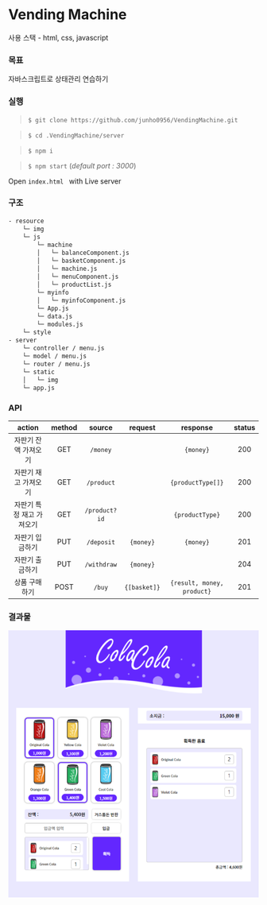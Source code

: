 # Vending Machine
사용 스택 - html, css, javascript

### 목표
자바스크립트로 상태관리 연습하기

### 실행

> `$ git clone https://github.com/junho0956/VendingMachine.git`

> `$ cd .VendingMachine/server`

> `$ npm i`

> `$ npm start` (*default port : 3000*)

Open `index.html ` with Live server  

### 구조
```
- resource
    └─ img
    └─ js
        └─ machine
        │   └─ balanceComponent.js
        │   └─ basketComponent.js
        │   └─ machine.js
        │   └─ menuComponent.js
        │   └─ productList.js
        └─ myinfo
        │   └─ myinfoComponent.js
        └─ App.js
        └─ data.js
        └─ modules.js
    └─ style
- server
    └─ controller / menu.js
    └─ model / menu.js
    └─ router / menu.js
    └─ static
    │   └─ img
    └─ app.js
```

### API
|action|method|source|request|response|status|
|:---:|:---:|:---:|:---:|:---:|:---:|
|자판기 잔액 가져오기|GET|`/money`||`{money}`|200|
|자판기 재고 가져오기|GET|`/product`||`{productType[]}`|200|
|자판기 특정 재고 가져오기|GET|`/product?id`||`{productType}`|200|
|자판기 입금하기|PUT|`/deposit`|`{money}`|`{money}`|201|
|자판기 출금하기|PUT|`/withdraw`|`{money}`||204|
|상품 구매하기|POST|`/buy`|`{[basket]}`|`{result, money, product}`|201|

### 결과물
![img](example.PNG)
